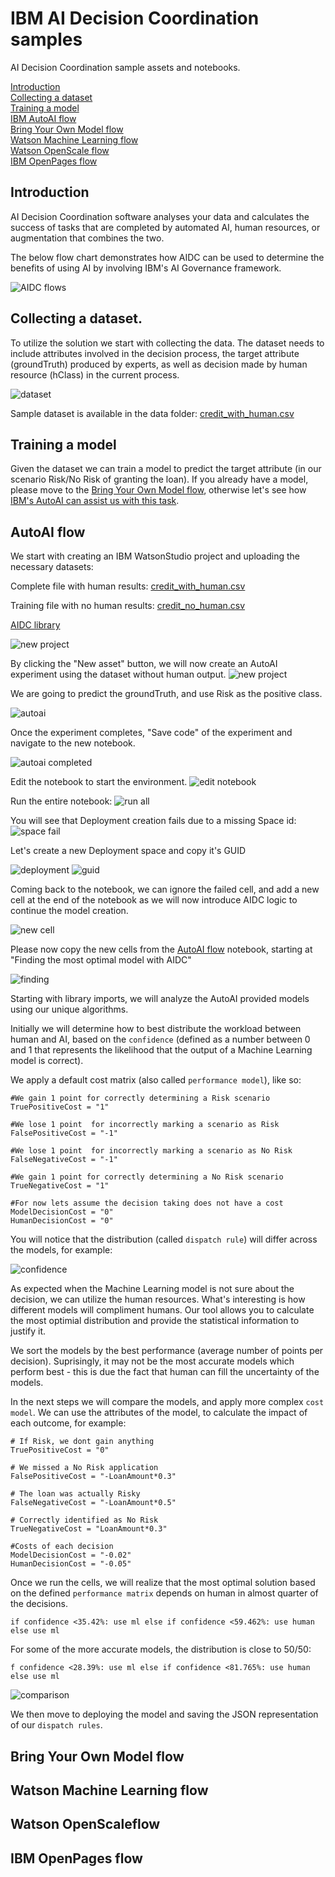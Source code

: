 # IBM AI Decision Coordination samples
AI Decision Coordination sample assets and notebooks.

[Introduction](#intro)<br>
[Collecting a dataset](#dataset)<br>
[Training a model](#model)<br>
[IBM AutoAI flow](#autoai)<br>
[Bring Your Own Model flow](#byom)<br>
[Watson Machine Learning flow](#wml)<br>
[Watson OpenScale flow](#openscale)<br>
[IBM OpenPages flow](#openpages)

<a id="intro"></a>
## Introduction

AI Decision Coordination software analyses your data and calculates the success of tasks 
that are completed by automated AI, human resources, or augmentation that combines the two.

The below flow chart demonstrates how AIDC can be used to determine the benefits of using AI by involving IBM's AI Governance framework.

![AIDC flows](images/aidc.png)

<a id="dataset"></a>
## Collecting a dataset.

To utilize the solution we start with collecting the data. The dataset needs to include attributes involved in the decision process, 
the  target attribute (groundTruth) produced by experts, as well as decision made by human resource (hClass) in the current process.

![dataset](images/dataset.png)

Sample dataset is available in the data folder: [credit_with_human.csv](data/credit_with_human.csv)

<a id="model"></a>
## Training a model

Given the dataset we can train a model to predict the target attribute (in our scenario Risk/No Risk of granting the loan).
If you already have a model, please move to the [Bring Your Own Model flow](#byom), otherwise let's see how [IBM's AutoAI can assist us with this task](#autoai).

<a id="autoai"></a>
## AutoAI flow

We start with creating an IBM WatsonStudio project and uploading the necessary datasets:

Complete file with human results:
[credit_with_human.csv](data/credit_with_human.csv)

Training file with no human results:
[credit_no_human.csv](data/credit_no_human.csv)

[AIDC library](https://aidecisioncoordination.com/)

![new project](images/new_project.png)

By clicking the "New asset" button, we will now create an AutoAI experiment using the dataset without human output.
![new project](images/new_asset.png)

We are going to predict the groundTruth, and use Risk as the positive class.

![autoai](images/autoai.png)

Once the experiment completes, "Save code" of the experiment and navigate to the new notebook.

![autoai completed](images/autoai_completed.png)

Edit the notebook to start the environment.
![edit notebook](images/edit_notebook.png)

Run the entire notebook:
![run all](images/run_all.png)

You will see that Deployment creation fails due to a missing Space id:
![space fail](images/space_fail.png)

Let's create a new Deployment space and copy it's GUID

![deployment](images/deployment.png)
![guid](images/guid.png)

Coming back to the notebook, we can ignore the failed cell, and add a new cell at the end of the notebook
as we will now introduce AIDC logic to continue the model creation.

![new cell](images/insert_cell.png)

Please now copy the new cells from the [AutoAI flow](notebooks/AutoAI_flow.ipynb) notebook,
starting at "Finding the most optimal model with AIDC"

![finding](images/finding.png)

Starting with library imports, we will analyze the AutoAI provided models using our unique algorithms.

Initially we will determine how to best distribute the workload between human and AI,
based on the `confidence` (defined as a number between 0 and 1 that represents the likelihood that the output of a Machine Learning model is correct).

We apply a default cost matrix (also called `performance model`), like so:
```
#We gain 1 point for correctly determining a Risk scenario
TruePositiveCost = "1"      

#We lose 1 point  for incorrectly marking a scenario as Risk
FalsePositiveCost = "-1"

#We lose 1 point  for incorrectly marking a scenario as No Risk
FalseNegativeCost = "-1"

#We gain 1 point for correctly determining a No Risk scenario
TrueNegativeCost = "1"

#For now lets assume the decision taking does not have a cost
ModelDecisionCost = "0"
HumanDecisionCost = "0"
```

You will notice that the distribution (called `dispatch rule`) 
will differ across the models, for example:

![confidence](images/confidence.png)

As expected when the Machine Learning model is not sure about the decision, we can utilize the human resources.
What's interesting is how different models will compliment humans.
Our tool allows you to calculate the most optimial distribution and provide the statistical information to justify it.

We sort the models by the best performance (average number of points per decision).
Suprisingly, it may not be the most accurate models which perform best - this is due the fact that human can fill the uncertainty of the models.

In the next steps we will compare the models, and apply more complex `cost model`.
We can use the attributes of the model, to calculate the impact of each outcome, for example:
```
# If Risk, we dont gain anything
TruePositiveCost = "0"

# We missed a No Risk application
FalsePositiveCost = "-LoanAmount*0.3"

# The loan was actually Risky
FalseNegativeCost = "-LoanAmount*0.5"

# Correctly identified as No Risk
TrueNegativeCost = "LoanAmount*0.3"

#Costs of each decision
ModelDecisionCost = "-0.02"
HumanDecisionCost = "-0.05"
```

Once we run the cells, we will realize that the most optimal solution 
based on the defined `performance matrix` depends on human in almost quarter of the decisions.

`if confidence <35.42%: use ml else if confidence <59.462%: use human else use ml`

For some of the more accurate models, the distribution is close to 50/50:

`f confidence <28.39%: use ml else if confidence <81.765%: use human else use ml`

![comparison](images/comparison.png)

We then move to deploying the model and saving the JSON representation of our `dispatch rules`.

<a id="byom"></a>
## Bring Your Own Model flow

<a id="wml"></a>
## Watson Machine Learning flow

<a id="openscale"></a>
## Watson OpenScaleflow

<a id="openpages"></a>
## IBM OpenPages flow